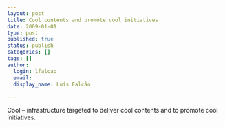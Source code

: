 ```yaml
---
layout: post
title: Cool contents and promote cool initiatives
date: 2009-01-01
type: post
published: true
status: publish
categories: []
tags: []
author:
  login: lfalcao
  email: 
  display_name: Luís Falcão
  
---
```


Cool – infrastructure targeted to deliver cool contents and to promote cool initiatives.